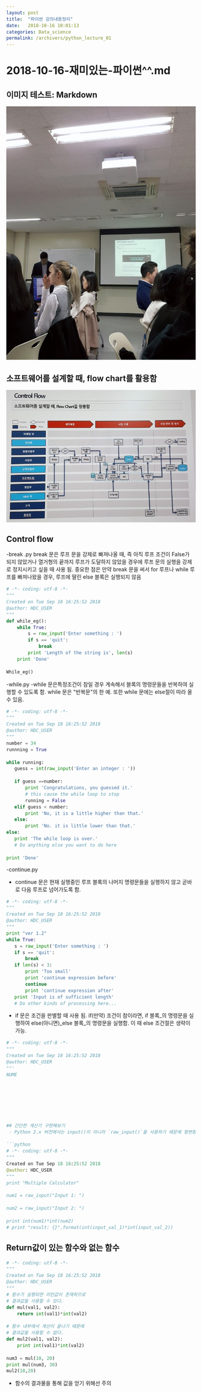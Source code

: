 ```yaml
---
layout: post
title:  "파이썬 강의내용정리"
date:   2018-10-16 10:01:13
categories: Data_science
permalink: /archivers/python_lecture_01
---
```


# 2018-10-16-재미있는-파이썬^^.md

## 이미지 테스트: Markdown 
![image](https://github.com/gochaeyoung/gochaeyoung.github.io/blob/master/_posts/KakaoTalk_20181112_194754282.jpg?raw=true)

## 소프트웨어를 설계할 때, flow chart를 활용함
![image](https://github.com/gochaeyoung/gochaeyoung.github.io/blob/master/_posts/KakaoTalk_20181113_154719488.jpg?raw=true)

## Control flow 
 
 
 -break .py 
   break 문은 루프 문을 강제로 빠져나올 때, 즉 아직 루프 조건이 False가 되지 않았거나 열거형의 끝까지 루프가 도달하지 않았을 경우에 루프 문의 실행을 강제로 정지시키고 싶을 때 사용 됨. 
   중요한 점은 만약 break 문을 써서 for 루프나 while 루프를 빠져나왔을 경우, 루프에 딸린 else 블록은 실행되지 않음
 
 
```python
# -*- coding: utf-8 -*-
"""
Created on Tue Sep 18 16:25:52 2018
@author: HDC_USER
"""
def while_eg():
    while True:
        s = raw_input('Enter something : ')
        if s == 'quit':
            break
        print 'Length of the string is', len(s)
    print 'Done'
    
While_eg()
```


  -while.py
  -while 문은특정조건이 참일 경우 계속해서 블록의 명령문들을 반복하여 실행할 수 있도록 함. while 문은 "반복문"의 한 예. 또한 while 문에는 else절이 따라 올 수 있음.
  
  
 ```python
# -*- coding: utf-8 -*-
"""
Created on Tue Sep 18 16:25:52 2018
@author: HDC_USER
"""
number = 34
runnning = True

while running:
    guess = int(raw_input('Enter an integer : '))
    
    if guess ==number:
        print 'Congratulations, you guessed it.'
        # this cause the while loop to stop
        running = False
    elif guess < number:
        print 'No, it is a little higher than that.'
    else:
        print 'No. it is little lower than that.'
else:
    print 'The while loop is over.'
    # Do anything else you want to do here
    
print 'Done'
```


-continue.py
- continue 문은 현재 실행중인 루프 블록의 나머지 명령문들을 실행하지 않고 곧바로 다음 루프로 넘어가도록 함. 
 ```python
# -*- coding: utf-8 -*-
"""
Created on Tue Sep 18 16:25:52 2018
@author: HDC_USER
"""
print "ver 1.2"
while True: 
    s = raw_input('Enter something : ')
    if s == 'quit':
        break
    if len(s) < 3:
        print 'Too small'
        print 'continue expression before'
        continue
        print 'continue expression after'
    print 'Input is of sufficient length'
    # Do other kinds of processing here...
```

- if 문은 조건을 판별할 때 사용 됨. if(만약) 조건이 참이라면, if 블록_의 명령문을 실행하여 else(아니면)_else 블록_의 명령문을 실행함.
  이 때 else 조건절은 생략이 가능.
  
 ```python
# -*- coding: utf-8 -*-
"""
Created on Tue Sep 18 16:25:52 2018
@author: HDC_USER
""'
NUME







## 간단한 계산기 구현해보기 
  - Python 2.x 버전에서는 input()이 아니라 `raw_input()`을 사용하기 때문에 형변환type casting을 해주어야 한다. 

```python
# -*- coding: utf-8 -*-
"""
Created on Tue Sep 18 16:25:52 2018
@author: HDC_USER
"""
print "Multiple Calculator"

num1 = raw_input("Input 1: ")

num2 = raw_input("Input 2: ")

print int(num1)*int(num2)
# print "result: {}".format(int(input_val_1)*int(input_val_2))
```

## Return값이 있는 함수와 없는 함수 

```python
# -*- coding: utf-8 -*-
"""
Created on Tue Sep 18 16:25:52 2018
@author: HDC_USER
"""
# 함수가 실행되면 리턴값이 존재하므로
# 결과값을 사용할 수 있다. 
def mul(val1, val2):
    return int(val1)*int(val2)

# 함수 내부에서 계산이 끝나기 때문에 
# 결과값을 사용할 수 없다. 
def mul2(val1, val2):
    print int(val1)*int(val2)

num3 = mul(10, 20)
print mul(num3, 30)
mul2(10,20)
```

 - 함수의 결과물을 통해 값을 얻기 위해선 주의






    

  
  


